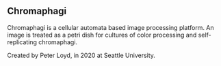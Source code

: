<h2>Chromaphagi</h2>
Chromaphagi is a cellular automata based image processing platform.
An image is treated as a petri dish for cultures of color processing
and self-replicating chromaphagi.

Created by Peter Loyd,
in 2020 at Seattle University.